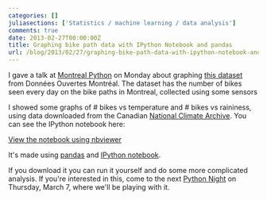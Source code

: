 ```yaml
---
categories: []
juliasections: ['Statistics / machine learning / data analysis']
comments: true
date: 2013-02-27T00:00:00Z
title: Graphing bike path data with IPython Notebook and pandas
url: /blog/2013/02/27/graphing-bike-path-data-with-ipython-notebook-and-pandas/
---
```


I gave a talk at [Montreal Python](http://montrealpython.org/) on Monday about
graphing [this dataset](http://donnees.ville.montreal.qc.ca/fiche/velos-comptage/) from
Données Ouvertes Montréal. The dataset has the number of bikes seen every day
on the bike paths in Montreal, collected using some sensors 

I showed some graphs of # bikes vs temperature and # bikes vs raininess, using
data downloaded from the Canadian 
[National Climate Archive](http://climate.weatheroffice.gc.ca/climateData/hourlydata_e.html?Prov=QC&StationID=5415&Year=2013&Month=2&Day=16&timeframe=1). 
You can see the IPython notebook here:

[View the notebook using nbviewer](http://nbviewer.ipython.org/url/raw.github.com/jvns/talks/master/mtlpy35/pistes-cyclables.ipynb)

It's made using [pandas](http://pandas.pydata.org/) and [IPython notebook](http://ipython.org/notebook.html).

If you download it you can run it yourself and do some more complicated
analysis. If you're interested in this, come to the next 
[Python Night](http://montrealpython.org/2013/02/python-nights-3/) on Thursday,
March 7, where we'll be playing with it.
